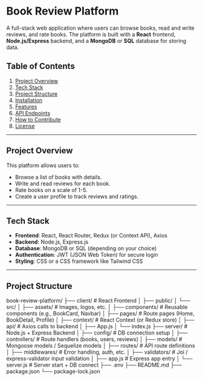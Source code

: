 # Book Review Platform

A full-stack web application where users can browse books, read and write reviews, and rate books. The platform is built with a **React** frontend, **Node.js/Express** backend, and a **MongoDB** or **SQL** database for storing data.

## Table of Contents
1. [Project Overview](#project-overview)
2. [Tech Stack](#tech-stack)
3. [Project Structure](#project-structure)
4. [Installation](#installation)
5. [Features](#features)
6. [API Endpoints](#api-endpoints)
7. [How to Contribute](#how-to-contribute)
8. [License](#license)

---

## Project Overview

This platform allows users to:
- Browse a list of books with details.
- Write and read reviews for each book.
- Rate books on a scale of 1-5.
- Create a user profile to track reviews and ratings.

---

## Tech Stack

- **Frontend**: React, React Router, Redux (or Context API), Axios
- **Backend**: Node.js, Express.js
- **Database**: MongoDB or SQL (depending on your choice)
- **Authentication**: JWT (JSON Web Token) for secure login
- **Styling**: CSS or a CSS framework like Tailwind CSS

---

## Project Structure

book-review-platform/ ├── client/ # React Frontend │ ├── public/ │ └── src/ │ ├── assets/ # Images, logos, etc. │ ├── components/ # Reusable components (e.g., BookCard, Navbar) │ ├── pages/ # Route pages (Home, BookDetail, Profile) │ ├── context/ # React Context (or Redux store) │ ├── api/ # Axios calls to backend │ ├── App.js │ └── index.js ├── server/ # Node.js + Express Backend │ ├── config/ # DB connection setup │ ├── controllers/ # Route handlers (books, users, reviews) │ ├── models/ # Mongoose models / Sequelize models │ ├── routes/ # API route definitions │ ├── middlewares/ # Error handling, auth, etc. │ ├── validators/ # Joi / express-validator input validation │ ├── app.js # Express app entry │ └── server.js # Server start + DB connect ├── .env ├── README.md ├── package.json └── package-lock.json
